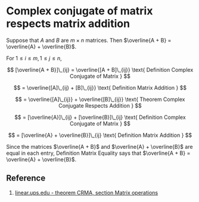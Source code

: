 # Complex conjugate of matrix respects matrix addition

Suppose that $A$ and $B$ are $m \times n$ matrices. Then $\overline{A + B} = \overline{A} + \overline{B}$.

For $1 \leq i \leq m, 1 \leq j \leq n$,

$$
[\overline{A + B}]\_{ij} = \overline{[A + B]\_{ij}} \text{ Definition Complex Conjugate of Matrix }
$$

$$
= \overline{[A]\_{ij} + [B]\_{ij}} \text{ Definition Matrix Addition }
$$

$$
= \overline{[A]\_{ij}} + \overline{[B]\_{ij}} \text{ Theorem Complex Conjugate Respects Addition }
$$

$$
= [\overline{A}]\_{ij} + [\overline{B}]\_{ij} \text{ Definition Complex Conjugate of Matrix }
$$

$$
= [\overline{A} + \overline{B}]\_{ij} \text{ Definition Matrix Addition }
$$ 

Since the matrices $\overline{A + B}$ and $\overline{A} + \overline{B}$ are equal in each entry, Definition Matrix Equality says that $\overline{A + B} = \overline{A} + \overline{B}$.

## Reference

1. [linear.ups.edu - theorem CRMA, section Matrix operations](http://linear.ups.edu/html/section-MO.html)